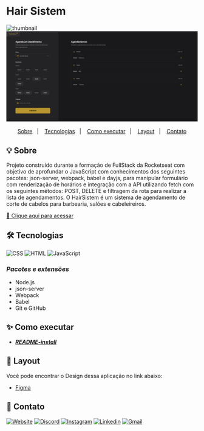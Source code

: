 # **Hair Sistem**

![thumbnail](/.github/thumbnail.png)
![preview](/.github/preview.png)

<p align="center">
  <a href="#sobre">Sobre</a>&nbsp;&nbsp;&nbsp;|&nbsp;&nbsp;&nbsp;
  <a href="#tecnologias">Tecnologias</a>&nbsp;&nbsp;&nbsp;|&nbsp;&nbsp;&nbsp;
  <a href="#como-executar">Como executar</a>&nbsp;&nbsp;&nbsp;|&nbsp;&nbsp;&nbsp;
  <a href="#layout">Layout</a>&nbsp;&nbsp;&nbsp;|&nbsp;&nbsp;&nbsp;
  <a href="#contato">Contato</a>
</p>


## **💡 Sobre**
Projeto construído durante a formação de FullStack da Rocketseat com objetivo de aprofundar o JavaScript com conhecimentos dos seguintes pacotes: json-server, webpack, babel e dayjs, para manipular formulário com renderização de horários e integração com a API utilizando fetch com os seguintes métodos: POST, DELETE e filtragem da rota para realizar a lista de agendamentos. 
O HairSistem é um sistema de agendamento de corte de cabelos para barbearia, salões e cabeleireiros.

[🔗 Clique aqui para acessar](https://hairsistem.bamarcheti.dev.br)

## **🛠 Tecnologias**

![CSS](https://img.shields.io/badge/CSS3-1572B6?style=for-the-badge&logo=css3&logoColor=white)
![HTML](https://img.shields.io/badge/HTML5-E34F26?style=for-the-badge&logo=html5&logoColor=white)
![JavaScript](https://img.shields.io/badge/JavaScript-323330?style=for-the-badge&logo=javascript&logoColor=F7DF1E)

### _Pacotes e extensões_

- Node.js
- json-server
- Webpack
- Babel
- Git e GitHub

## **✨ Como executar**

- **_[README-install](./README-install.md)_**

## **💄 Layout**

Você pode encontrar o Design dessa aplicação no link abaixo:

- [Figma](https://www.figma.com/proto/s70a2RN3kvewziG6NVEoEp/Plataforma-de-agendamento--Community-?node-id=915-685&p=f&t=8Th7Hx8AL3U8fO9j-1&scaling=contain&content-scaling=fixed&page-id=0%3A1)

## **💜 Contato**

[<img src='https://img.shields.io/badge/website-000000?style=for-the-badge&logo=About&logoColor=white' alt='Website' height='30'>](https://bamarcheti.dev.br)
[<img src='https://img.shields.io/badge/Discord-5865F2?style=for-the-badge&logo=discord&logoColor=white' alt='Discord' height='30'>](https://discord.com/channels/@ba_marcheti#3824)
[<img src='https://img.shields.io/badge/Instagram-E4405F?style=for-the-badge&logo=instagram&logoColor=white' alt='Instagram' height='30'>](https://www.instagram.com/ba_marcheti)
[<img src='https://img.shields.io/badge/LinkedIn-0077B5?style=for-the-badge&logo=linkedin&logoColor=white' alt='Linkedin' height='30'>](https://www.linkedin.com/in/barbara-marcheti-fiorin/)
[<img src='https://img.shields.io/badge/Gmail-D14836?style=for-the-badge&logo=gmail&logoColor=white' alt='Gmail' height='30'>](bmarchetifiorin@gmail.com)
